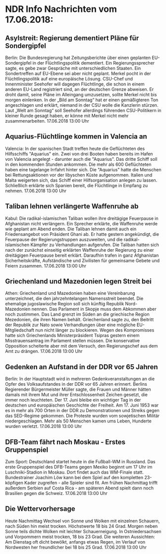# NDR Info Nachrichten vom 17.06.2018:


## Asylstreit: Regierung dementiert Pläne für Sondergipfel
Berlin: Die Bundesregierung hat Zeitungsberichte über einen geplanten EU-Sondergipfel in der Flüchtlingspolitik dementiert. Ein Regierungssprecher sagte, es gebe zwar Gespräche mit unterschiedlichen Staaten. Ein Sondertreffen auf EU-Ebene sei aber nicht geplant. Merkel pocht in der Flüchtlingspolitik auf eine europäische Lösung. CSU-Chef und Innenminister Seehofer will dagegen Flüchtlinge, die schon in einem anderen EU-Land registriert sind, an der deutschen Grenze abweisen. Er droht damit, seine Pläne im Alleingang umzusetzen, sollte Merkel nicht bis morgen einlenken. In der „Bild am Sonntag“ hat er einen gemäßigteren Ton angeschlagen und erklärt, niemand in der CSU wolle die Kanzlerin stürzen. Laut „Welt am Sonntag“ soll Seehofer allerdings führenden CSU-Politikern in kleiner Runde gesagt haben, er könne mit Merkel nicht mehr zusammenarbeiten. 17.06.2018 13:00 Uhr 

## Aquarius-Flüchtlinge kommen in Valencia an
Valencia: In der spanischen Stadt treffen heute die Geflüchteten des Hilfsschiffs "Aquarius" ein. Zwei von drei Booten haben bereits im Hafen von Valencia angelegt - darunter auch die "Aquarius". Das dritte Schiff soll in den kommenden Stunden ankommen. Die mehr als 600 Geflüchteten haben eine tagelange Irrfahrt hinter sich. Die "Aquarius" hatte die Menschen bei Rettungsaktionen vor der libyschen Küste aufgenommen. Italien und Malta weigerten sich, das Schiff einer Hilfsorganisation anlegen zu lassen. Schließlich erklärte sich Spanien bereit, die Flüchtlinge in Empfang zu nehmen. 17.06.2018 13:00 Uhr 

## Taliban lehnen verlängerte Waffenruhe ab
Kabul: Die radikal-islamischen Taliban wollen ihre dreitägige Feuerpause in Afghanistan nicht verlängern. Ein Sprecher erklärte, die Waffenruhe werde wie geplant am Abend enden. Die Taliban lehnen damit auch ein Friedensangebot von Präsident Ghani ab. Er hatte gestern angekündigt, die Feuerpause der Regierungstruppen auszuweiten, und die radikal-islamischen Kämpfer zu Verhandlungen aufgerufen. Die Taliban hatten sich nach der zunächst einseitig erklärten Waffenruhe der Regierung zu einer dreitägigen Feuerpause bereit erklärt. Daraufhin trafen in ganz Afghanistan Sicherheitskräfte, Aufständische und Zivilisten für gemeinsame Gebete und Feiern zusammen. 17.06.2018 13:00 Uhr 

## Griechenland und Mazedonien legen Streit bei
Athen:	Griechenland und Mazedonien haben eine Vereinbarung unterzeichnet, die den jahrzehntelangen Namensstreit beendet. Die ehemalige jugoslawische Region soll sich künftig Republik Nord-Mazedonien nennen. Das Parlament in Skopje muss dem Abkommen aber noch zustimmen. Das Land grenzt im Süden an die griechische Region Mezedonien, die ihren Namen behält. Griechenland sagte zu, den Beitritt der Republik zur Nato sowie Verhandlungen über eine mögliche EU-Mitgliedschaft nun nicht länger zu blockieren. Wegen des Kompromisses hatte sich Griechenlands Ministerpräsident Tsipras gestern einem Misstrauensantrag im Parlament stellen müssen. Die konservative Opposition scheiterte aber mit dem Versuch, den Regierungschef aus dem Amt zu drängen. 17.06.2018 13:00 Uhr 

## Gedenken an Aufstand in der DDR vor 65 Jahren
Berlin: In der Hauptstadt wird in mehreren Gedenkveranstaltungen an die Opfer des Volksaufstandes in der DDR vor 65 Jahren erinnert. Berlins Regierender Bürgermeister Müller sagte, die Frauen und Männer hätten damals mit ihrem Mut und ihrer Entschlossenheit Zeichen gesetzt, die immer noch leuchteten. Der 17. Juni bleibe ein wichtiger Tag in der deutschen und europäischen Geschichte der Freiheit. Am 17. Juni 1953 war es in mehr als 700 Orten in der DDR zu Demonstrationen und Streiks gegen das SED-Regime gekommen. Die Proteste wurden vom sowjetischen Militär niedergeschlagen. Mehr als 50 Menschen kamen ums Leben, Hunderte wurden verletzt. 17.06.2018 13:00 Uhr 

## DFB-Team fährt nach Moskau - Erstes Gruppenspiel
Zum Sport:	Deutschland startet heute in die Fußball-WM in Russland. Das erste Gruppenspiel des DFB-Teams gegen Mexiko beginnt um 17 Uhr im Luschniki-Stadion in Moskau. Dort findet auch das WM-Finale statt. Bundestrainer Joachim Löw kann bei dem Spiel auf den kompletten 23-köpfigen Kader zugreifen - alle Spieler sind fit. Am frühen Nachmittag trifft außerdem Serbien auf Costa Rica - am späteren Abend spielt dann noch Brasilien gegen die Schweiz. 17.06.2018 13:00 Uhr 

## Die Wettervorhersage
Heute Nachmittag Wechsel von Sonne und Wolken mit einzelnen Schauern, nach Süden hin meist trocken. Höchstwerte 18 bis 24 Grad. Morgen neben Sonne teils dichte Wolken mit leichter Schauerneigung. In Ostniedersachsen und Vorpommern meist trocken, 18 bis 23 Grad. Die weiteren Aussichten: Am Dienstag oft dicht bewölkt, anfangs etwas Regen, im Verlauf von Nordwesten her freundlicher bei 18 bis 25 Grad. 17.06.2018 13:00 Uhr 
